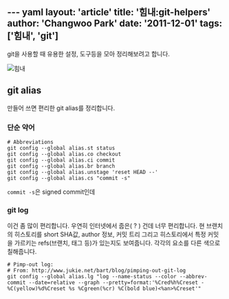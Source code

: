 --- yaml
layout: 'article'
title: '힘내:git-helpers'
author: 'Changwoo Park'
date: '2011-12-01'
tags: ['힘내', 'git']
---

git을 사용할 때 유용한 설정, 도구등을 모아 정리해보려고 합니다.

![힘내](/articles/2011/git.png "힘내")

## git alias

만들어 쓰면 편리한 git alias를 정리합니다.

### 단순 약어

    # Abbreviations
    git config --global alias.st status
    git config --global alias.co checkout
    git config --global alias.ci commit
    git config --global alias.br branch
    git config --global alias.unstage 'reset HEAD --'
    git config --global alias.cs "commit -s"

`commit -s`은 signed commit인데 

### git log

이건 좀 많이 편리합니다. 우연히 인터넷에서 줍은( ? ) 건데 너무 편리합니다. 현 브랜치의 히스토리를 short SHA값, author 정보, 커밋 트리 그리고 히스토리에서 특정 커밋을 가르키는 refs(브랜치, 태그 등)가 있는지도 보여줍니다. 각각의 요소를 다른 색으로 칠해줍니다.

    # Pimp-out log:
    # From: http://www.jukie.net/bart/blog/pimping-out-git-log
    git config --global alias.lg "log --name-status --color --abbrev-commit --date=relative --graph --pretty=format:'%Cred%h%Creset -%C(yellow)%d%Creset %s %Cgreen(%cr) %C(bold blue)<%an>%Creset'"


